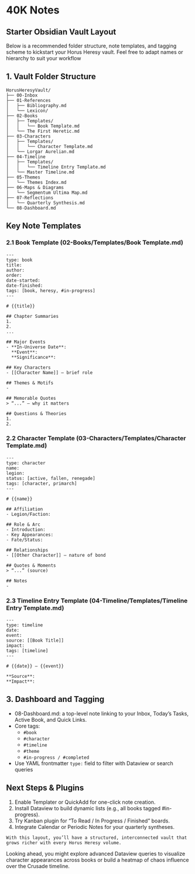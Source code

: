 # 40K Notes

## Starter Obsidian Vault Layout
Below is a recommended folder structure, note templates, and tagging scheme to kickstart your Horus Heresy vault. Feel free to adapt names or hierarchy to suit your workflow

## 1. Vault Folder Structure
```
HorusHeresyVault/
├── 00-Inbox
├── 01-References
│   ├── Bibliography.md
│   └── Lexicon/
├── 02-Books
│   ├── Templates/
│   │   └── Book Template.md
│   └── The First Heretic.md
├── 03-Characters
│   ├── Templates/
│   │   └── Character Template.md
│   └── Lorgar Aurelian.md
├── 04-Timeline
│   ├── Templates/
│   │   └── Timeline Entry Template.md
│   └── Master Timeline.md
├── 05-Themes
│   └── Themes Index.md
├── 06-Maps & Diagrams
│   └── Segmentum Ultima Map.md
├── 07-Reflections
│   └── Quarterly Synthesis.md
└── 08-Dashboard.md
```

## Key Note Templates
### 2.1 Book Template (02-Books/Templates/Book Template.md)
```
---
type: book
title: 
author: 
order: 
date-started: 
date-finished: 
tags: [book, heresy, #in-progress]
---

# {{title}}

## Chapter Summaries
1. 
2. 
...

## Major Events
- **In-Universe Date**:  
  **Event**:  
  **Significance**:  

## Key Characters
- [[Character Name]] — brief role

## Themes & Motifs
- 

## Memorable Quotes
> “...” — why it matters

## Questions & Theories
1. 
2. 
```

### 2.2 Character Template (03-Characters/Templates/Character Template.md)
```
---
type: character
name: 
legion: 
status: [active, fallen, renegade]
tags: [character, primarch]
---

# {{name}}

## Affiliation
- Legion/Faction: 

## Role & Arc
- Introduction:  
- Key Appearances:  
- Fate/Status:  

## Relationships
- [[Other Character]] — nature of bond

## Quotes & Moments
> “...” (source)

## Notes
-

```

### 2.3 Timeline Entry Template (04-Timeline/Templates/Timeline Entry Template.md)
```
---
type: timeline
date: 
event: 
source: [[Book Title]]
impact: 
tags: [timeline]
---

# {{date}} — {{event}}

**Source**:  
**Impact**:  
```

## 3. Dashboard and Tagging
- 08-Dashboard.md: a top-level note linking to your Inbox, Today’s Tasks, Active Book, and Quick Links.
- Core tags:
    - `#book`
    - `#character`
    - `#timeline`
    - `#theme`
    - `#in-progress / #completed`
- Use YAML frontmatter `type:` field to filter with Dataview or search queries

## Next Steps & Plugins
1. Enable Templater or QuickAdd for one-click note creation.
2. Install Dataview to build dynamic lists (e.g., all books tagged #in-progress).
3. Try Kanban plugin for “To Read / In Progress / Finished” boards.
4. Integrate Calendar or Periodic Notes for your quarterly syntheses.

```
With this layout, you’ll have a structured, interconnected vault that grows richer with every Horus Heresy volume.
```
Looking ahead, you might explore advanced Dataview queries to visualize character appearances across books or build a heatmap of chaos influence over the Crusade timeline.



